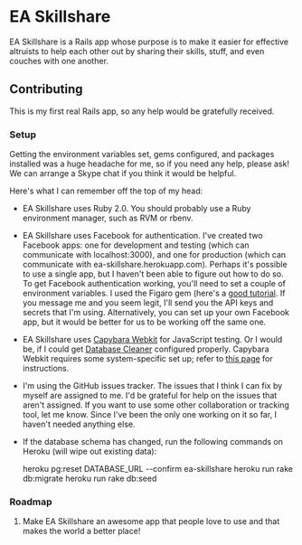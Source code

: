 # EA Skillshare

EA Skillshare is a Rails app whose purpose is to make it easier for
effective altruists to help each other out by sharing their skills,
stuff, and even couches with one another.

## Contributing

This is my first real Rails app, so any help would be gratefully
received.

### Setup

Getting the environment variables set, gems configured, and packages
installed was a huge headache for me, so if you need any help, please
ask! We can arrange a Skype chat if you think it would be helpful.

Here's what I can remember off the top of my head:

* EA Skillshare uses Ruby 2.0. You should probably use a Ruby
  environment manager, such as RVM or rbenv.

* EA Skillshare uses Facebook for authentication. I've created two
  Facebook apps: one for development and testing (which can
  communicate with localhost:3000), and one for production (which can
  communicate with ea-skillshare.herokuapp.com). Perhaps it's possible
  to use a single app, but I haven't been able to figure out how to do
  so. To get Facebook authentication working, you'll need to set a
  couple of environment variables. I used the Figaro gem (here's a
  [good tutorial](http://railsapps.github.io/rails-environment-variables.html).
  If you message me and you seem legit, I'll send you the API keys and
  secrets that I'm using. Alternatively, you can set up your own
  Facebook app, but it would be better for us to be working off the
  same one.

* EA Skillshare uses
  [Capybara Webkit](https://github.com/thoughtbot/capybara-webkit) for
  JavaScript testing. Or I would be, if I could get
  [Database Cleaner](https://github.com/bmabey/database_cleaner)
  configured properly. Capybara Webkit requires some system-specific
  set up; refer to
  [this page](https://github.com/thoughtbot/capybara-webkit/wiki/Installing-Qt-and-compiling-capybara-webkit)
  for instructions.

* I'm using the GitHub issues tracker. The issues that I think I can
  fix by myself are assigned to me. I'd be grateful for help on the
  issues that aren't assigned. If you want to use some other
  collaboration or tracking tool, let me know. Since I've been the
  only one working on it so far, I haven't needed anything else.

* If the database schema has changed, run the following commands on
Heroku (will wipe out existing data):

    heroku pg:reset DATABASE_URL --confirm ea-skillshare
    heroku run rake db:migrate
    heroku run rake db:seed

### Roadmap

1. Make EA Skillshare an awesome app that people love to use and that
   makes the world a better place!
